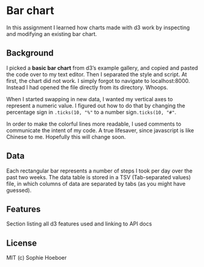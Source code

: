 # Bar chart

In this assignment I learned how charts made with d3 work by inspecting and modifying an existing bar chart.

## Background
I picked a **basic bar chart** from d3’s example gallery, and copied and pasted the code over to my text editor. Then I separated the style and script. At first, the chart did not work. I simply forgot to navigate to localhost:8000. Instead I had opened the file directly from its directory. Whoops.

When I started swapping in new data, I wanted my vertical axes to represent a numeric value. I figured out how to do that by changing the percentage sign in `.ticks(10, "%"` to a number sign`.ticks(10, "#"`.

In order to make the colorful lines more readable, I used comments to communicate the intent of my code. A true lifesaver, since javascript is like Chinese to me. Hopefully this will change soon.

## Data
Each rectangular bar represents a number of steps I took per day over the past two weeks. The data table is stored in a TSV (Tab-separated values) file, in which columns of data are separated by tabs (as you might have guessed).

## Features
Section listing all d3 features used and linking to API docs

## License
MIT (c) Sophie Hoeboer
